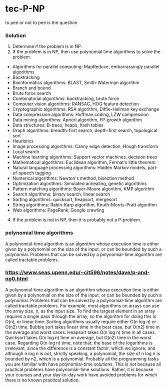 # tec-P-NP
to pee or not to pee is the question


### Solution

1. Determine if the problem is in NP.
2. If the problem is in NP, then use polynomial time algorithms to solve the problem.
- Algorithms for parallel computing: MapReduce, embarrassingly parallel algorithms
- Backtracking
- Bioinformatics algorithms: BLAST, Smith-Waterman algorithm
- Branch and bound
- Brute force search
- Combinatorial algorithms: backtracking, brute force
- Computer vision algorithms: RANSAC, HOG feature detection
- Cryptographic algorithms: RSA algorithm, Diffie-Hellman key exchange
- Data compression algorithms: Huffman coding, LZW compression
- Data mining algorithms: Apriori algorithm, FP-growth algorithm
- Data structures: B-trees, heaps, hash tables
- Graph algorithms: breadth-first search, depth-first search, topological sort
- Heuristics
- Image processing algorithms: Canny edge detection, Hough transform
- Local search
- Machine learning algorithms: Support vector machines, decision trees
- Mathematical algorithms: Euclidean algorithm, Fermat's little theorem
- Natural language processing algorithms: Hidden Markov models, part-of-speech tagging
- Numerical algorithms: Newton's method, bisection method
- Optimization algorithms: Simulated annealing, genetic algorithms
- Pattern matching algorithms: Boyer-Moore algorithm, KMP algorithm
- Search algorithms: binary search, linear search
- Sorting algorithms: quicksort, heapsort, mergesort
- String algorithms: Rabin-Karp algorithm, Knuth-Morris-Pratt algorithm
- Web algorithms: PageRank, Google crawling
4. If the problem is not in NP, then it is probably not a P-problem.

### polynomial time algorithms
A polynomial-time algorithm is an algorithm whose execution time is either given by a polynomial on the size of the input, or can be bounded by such a polynomial. Problems that can be solved by a polynomial-time algorithm are called tractable problems.

### https://www.seas.upenn.edu/~cit596/notes/dave/p-and-np0.html
A polynomial-time algorithm is an algorithm whose execution time is either given by a polynomial on the size of the input, or can be bounded by such a polynomial. Problems that can be solved by a polynomial-time algorithm are called tractable problems. For example, most algorithms on arrays can use the array size, n, as the input size. To find the largest element in an array requires a single pass through the array, so the algorithm for doing this is O(n), or linear time. Sorting algorithms usually require either O(n log n) or O(n2) time. Bubble sort takes linear time in the best case, but O(n2) time in the average and worst cases. Heapsort takes O(n log n) time in all cases. Quicksort takes O(n log n) time on average, but O(n2) time in the worst case. Regarding O(n log n) time, note that; the base of the logarithms is irrelevant, since the difference is a constant factor, which we ignore; and although n log n is not, strictly speaking, a polynomial, the size of n log n is bounded by n2, which is a polynomial. Probably all the programming tasks you are familiar with have polynomial-time solutions. This is not because all practical problems have polynomial-time solutions. Rather, it is because your courses and your day-to-day work have avoided problems for which there is no known practical solution.
